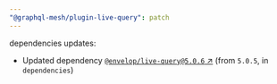 ```yaml
---
"@graphql-mesh/plugin-live-query": patch
---
```

dependencies updates:
  - Updated dependency [`@envelop/live-query@5.0.6` ↗︎](https://www.npmjs.com/package/@envelop/live-query/v/5.0.6) (from `5.0.5`, in `dependencies`)
